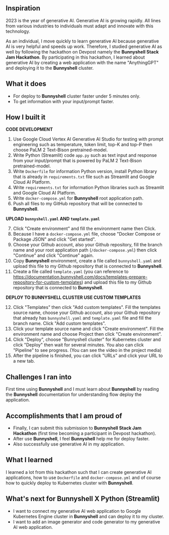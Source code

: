 ## Inspiration

2023 is the year of generative AI. Generative AI is growing rapidly. All lines from various industries to individuals must adapt and innovate with this technology. 

As an individual, I move quickly to learn generative AI because generative AI is very helpful and speeds up work. Therefore, I studied generative AI as well by following the hackathon on Devpost namely the **Bunnyshell Stack Jam Hackathon**. By participating in this hackathon, I learned about generative AI by creating a web application with the name "AnythingGPT" and deploying it to the **Bunnyshell** cluster.

## What it does

- For deploy to **Bunnyshell** cluster faster under 5 minutes only.
- To get information with your input/prompt faster.

## How I built it

**CODE DEVELOPMENT**

1. Use Google Cloud Vertex AI Generative AI Studio for testing with prompt engineering such as temperature, token limit, top-K and top-P then choose PaLM 2 Text-Bison pretrained-model.
2. Write Python (Streamlit) code `app.py` such as text input and response from your input/prompt that is powered by PaLM 2 Text-Bison pretrained-model.
3. Write `Dockerfile` for information Python version, install Python library that is already in `requirements.txt` file such as Streamlit and Google Cloud AI Platform.
4. Write `requirements.txt` for information Python libraries such as Streamlit and Google Cloud AI Platform.
5. Write `docker-compose.yml` for **Bunnyshell** root application path.
6. Push all files to my GitHub repository that will be connected to **Bunnyshell**.

**UPLOAD `bunnyshell.yaml` AND `template.yaml`**

7. Click "Create environment" and fill the environment name then Click.
8. Because I have a `docker-compose.yml` file, choose "Docker Compose or Package JSON" and click "Get started".
9. Choose your Github account, also your Github repository, fill the branch name and your root application path (`/docker-compose.yml`) then click "Continue" and click "Continue" again.
10. Copy **Bunnyshell** environment, create a file called `bunnyshell.yaml` and upload this file to my Github repository that is connected to **Bunnyshell**.
11. Create a file called `template.yaml` (you can reference to https://documentation.bunnyshell.com/docs/templates-prepare-repository-for-custom-templates) and upload this file to my Github repository that is connected to **Bunnyshell**.

**DEPLOY TO BUNNYSHELL CLUSTER USE CUSTOM TEMPLATES**

12. Click "Templates" then click "Add custom templates". Fill the templates source name, choose your Github account, also your Github repository that already has `bunnyshell.yaml` and `template.yaml` file and fill the branch name.  Click "Add custom templates".
13. Click your template source name and click "Create environment". Fill the environment name and choose Project then click "Create environment".
14. Click "Deploy", choose "Bunnyshell cluster" for Kubernetes cluster and click "Deploy" then wait for several minutes. You also can click "Pipeline" to see progress. (You can see the video in the project media)
15. After the pipeline is finished, you can click "URLs" and click your URL to a new tab.

## Challenges I ran into

First time using **Bunnyshell** and I must learn about **Bunnyshell** by reading the **Bunnyshell** documentation for understanding flow deploy the application.

## Accomplishments that I am proud of

- Finally, I can submit this submission to **Bunnyshell Stack Jam Hackathon** (first time becoming a participant in Devpost hackathon).
- After use **Bunnyshell**, I feel **Bunnyshell** help me for deploy faster.
- Also successfully use generative AI in my application. 

## What I learned

I learned a lot from this hackathon such that I can create generative AI applications, how to use `Dockerfile` and `docker-compose.yml` and of course how to quickly deploy to Kubernetes cluster with **Bunnyshell**.

## What's next for Bunnyshell X Python (Streamlit)

- I want to connect my generative AI web application to Google Kubernetes Engine cluster in **Bunnyshell** and can deploy it to my cluster.
- I want to add an image generator and code generator to my generative AI web application.
